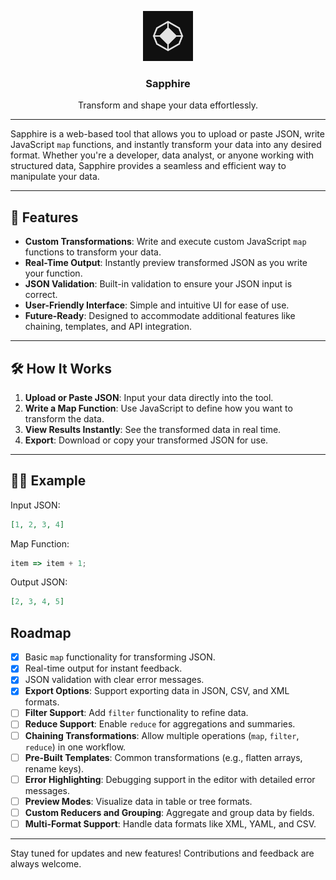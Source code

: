<p align="center"><img width="80px" src="public/logo.png"></p>
<h3 align="center">Sapphire</h3>
<p align="center">Transform and shape your data effortlessly.</p>

---

Sapphire is a web-based tool that allows you to upload or paste JSON, write JavaScript `map` functions, and instantly transform your data into any desired format. Whether you're a developer, data analyst, or anyone working with structured data, Sapphire provides a seamless and efficient way to manipulate your data.

---

## 🚀 Features

- **Custom Transformations**: Write and execute custom JavaScript `map` functions to transform your data.
- **Real-Time Output**: Instantly preview transformed JSON as you write your function.
- **JSON Validation**: Built-in validation to ensure your JSON input is correct.
- **User-Friendly Interface**: Simple and intuitive UI for ease of use.
- **Future-Ready**: Designed to accommodate additional features like chaining, templates, and API integration.

---

## 🛠️ How It Works

1. **Upload or Paste JSON**: Input your data directly into the tool.
2. **Write a Map Function**: Use JavaScript to define how you want to transform the data.
3. **View Results Instantly**: See the transformed data in real time.
4. **Export**: Download or copy your transformed JSON for use.

---

## 🧑‍💻 Example

Input JSON:

```json
[1, 2, 3, 4]
```

Map Function:

```javascript
item => item + 1;
```

Output JSON:

```json
[2, 3, 4, 5]
```

## Roadmap

- [x] Basic `map` functionality for transforming JSON.
- [x] Real-time output for instant feedback.
- [x] JSON validation with clear error messages.
- [x] **Export Options**: Support exporting data in JSON, CSV, and XML formats.
- [ ] **Filter Support**: Add `filter` functionality to refine data.
- [ ] **Reduce Support**: Enable `reduce` for aggregations and summaries.
- [ ] **Chaining Transformations**: Allow multiple operations (`map`, `filter`, `reduce`) in one workflow.
- [ ] **Pre-Built Templates**: Common transformations (e.g., flatten arrays, rename keys).
- [ ] **Error Highlighting**: Debugging support in the editor with detailed error messages.
- [ ] **Preview Modes**: Visualize data in table or tree formats.
- [ ] **Custom Reducers and Grouping**: Aggregate and group data by fields.
- [ ] **Multi-Format Support**: Handle data formats like XML, YAML, and CSV.

---

Stay tuned for updates and new features! Contributions and feedback are always welcome.
